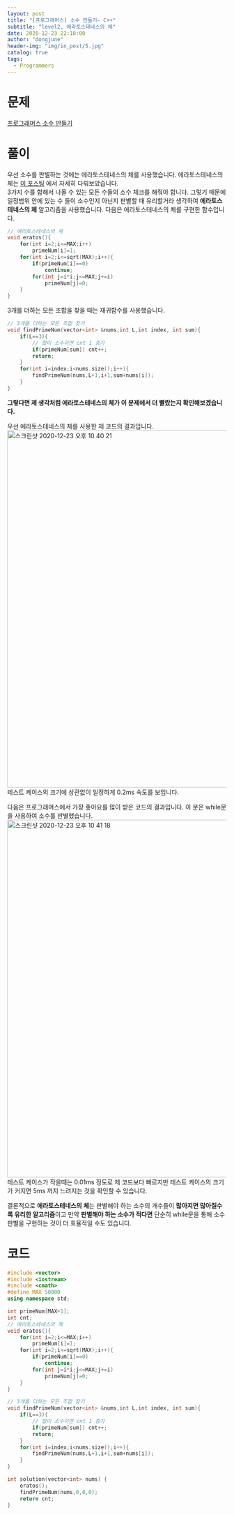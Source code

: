 ```yaml
---
layout: post
title: "[프로그래머스] 소수 만들기- C++"
subtitle: "level2, 에라토스테네스의 체"
date: 2020-12-23 22:10:00
author: "dongjune"
header-img: "img/in_post/5.jpg"
catalog: true
tags:
  - Programmers
---
```

# 문제
[프로그래머스 소수 만들기](https://programmers.co.kr/learn/courses/30/lessons/12977)
# 풀이
우선 소수를 판별하는 것에는 에라토스테네스의 체를 사용했습니다. 에라토스테네스의 체는 [이 포스팅](https://donggoolosori.github.io/2020/10/16/eratos/) 에서 자세히 다뤄보았습니다.  
3가지 수를 합해서 나올 수 있는 모든 수들의 소수 체크를 해줘야 합니다. 그렇기 때문에 일정범위 안에 있는 수 들이 소수인지 아닌지 판별할 때 유리할거라 생각하여 **에라토스테네스의 체** 알고리즘을 사용했습니다. 다음은 에라토스테네스의 체를 구현한 함수입니다.
```c++
// 에라토스테네스의 체
void eratos(){
    for(int i=2;i<=MAX;i++)
        primeNum[i]=1;
    for(int i=2;i<=sqrt(MAX);i++){
        if(primeNum[i]==0)
            continue;
        for(int j=i*i;j<=MAX;j+=i)
            primeNum[j]=0;
    }
}
```
3개를 더하는 모든 조합을 찾을 때는 재귀함수를 사용했습니다.
```c++
// 3개를 더하는 모든 조합 찾기
void findPrimeNum(vector<int> &nums,int L,int index, int sum){
    if(L==3){
        // 합이 소수이면 cnt 1 증가
        if(primeNum[sum]) cnt++;
        return;
    }
    for(int i=index;i<nums.size();i++){
        findPrimeNum(nums,L+1,i+1,sum+nums[i]);
    }
}
```
  
**그렇다면 제 생각처럼 에라토스테네스의 체가 이 문제에서 더 빨랐는지 확인해보겠습니다.**  

우선 에라토스테네스의 체를 사용한 제 코드의 결과입니다.
<img width="819" alt="스크린샷 2020-12-23 오후 10 40 21" src="https://user-images.githubusercontent.com/53213397/103001421-4f0f7980-4570-11eb-9fd4-72a58bc031d2.png">
테스트 케이스의 크기에 상관없이 일정하게 0.2ms 속도를 보입니다.  
  
다음은 프로그래머스에서 가장 좋아요를 많이 받은 코드의 결과입니다. 이 분은 while문을 사용하여 소수를 판별했습니다.
<img width="820" alt="스크린샷 2020-12-23 오후 10 41 18" src="https://user-images.githubusercontent.com/53213397/103001427-520a6a00-4570-11eb-80b7-b038e669611d.png">
테스트 케이스가 작을때는 0.01ms 정도로 제 코드보다 빠르지만 테스트 케이스의 크기가 커지면 5ms 까지 느려지는 것을 확인할 수 있습니다.  

결론적으로 **에라토스테네스의 체**는 판별해야 하는 소수의 개수들이 **많아지면 많아질수록 유리한 알고리즘**이고 만약 **판별해야 하는 소수가 적다면** 단순히 while문을 통해 소수판별을 구현하는 것이 더 효율적일 수도 있습니다.

# 코드
```c++
#include <vector>
#include <iostream>
#include <cmath>
#define MAX 50000
using namespace std;

int primeNum[MAX+1];
int cnt;
// 에라토스테네스의 체
void eratos(){
    for(int i=2;i<=MAX;i++)
        primeNum[i]=1;
    for(int i=2;i<=sqrt(MAX);i++){
        if(primeNum[i]==0)
            continue;
        for(int j=i*i;j<=MAX;j+=i)
            primeNum[j]=0;
    }
}

// 3개를 더하는 모든 조합 찾기
void findPrimeNum(vector<int> &nums,int L,int index, int sum){
    if(L==3){
        // 합이 소수이면 cnt 1 증가
        if(primeNum[sum]) cnt++;
        return;
    }
    for(int i=index;i<nums.size();i++){
        findPrimeNum(nums,L+1,i+1,sum+nums[i]);
    }
}

int solution(vector<int> nums) {
    eratos();
    findPrimeNum(nums,0,0,0);
    return cnt;
}
```